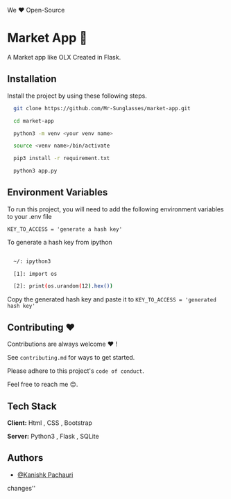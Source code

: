 We ❤️ Open-Source

# Market App 🏪

A Market app like OLX Created in Flask.

## Installation

Install the project by using these following steps.

```bash
  git clone https://github.com/Mr-Sunglasses/market-app.git

  cd market-app

  python3 -m venv <your venv name>

  source <venv name>/bin/activate

  pip3 install -r requirement.txt

  python3 app.py

```
    
## Environment Variables

To run this project, you will need to add the following environment variables to your .env file

`KEY_TO_ACCESS = 'generate a hash key'`

To generate a hash key from ipython

```bash
  
  ~/: ipython3

  [1]: import os

  [2]: print(os.urandom(12).hex())

```

Copy the generated hash key and paste it to `KEY_TO_ACCESS = 'generated hash key'`


## Contributing ❤️

Contributions are always welcome ❤️ !

See `contributing.md` for ways to get started.

Please adhere to this project's `code of conduct`.

Feel free to reach me 😊.

## Tech Stack

**Client:** Html , CSS , Bootstrap 

**Server:** Python3 , Flask , SQLite


## Authors

- [@Kanishk Pachauri](https://www.github.com/Mr-Sunglasses)

changes''
